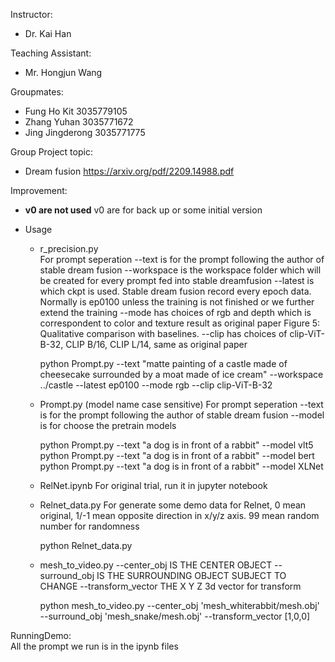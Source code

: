 Instructor:
- Dr. Kai Han

Teaching Assistant:
- Mr. Hongjun Wang

Groupmates:
- Fung Ho Kit 3035779105
- Zhang Yuhan 3035771672
- Jing Jingderong 3035771775

Group Project topic:
- Dream fusion https://arxiv.org/pdf/2209.14988.pdf

Improvement:
- **v0 are not used**
v0 are for back up or some initial version

- Usage

  - r_precision.py <br>
  For prompt seperation
  --text is for the prompt following the author of stable dream fusion
  --workspace is the workspace folder which will be created for every prompt fed into stable dreamfusion
  --latest is which ckpt is used. Stable dream fusion record every epoch data. Normally is ep0100 unless the training is not finished or we further extend the training
  --mode has choices of rgb and depth which is correspondent to color and texture result as original paper Figure 5: Qualitative comparison with baselines.
  --clip has choices of clip-ViT-B-32, CLIP B/16, CLIP L/14, same as original paper

    python Prompt.py --text "matte painting of a castle made of cheesecake surrounded by a moat made of ice cream" --workspace ../castle --latest ep0100 --mode rgb --clip clip-ViT-B-32

  - Prompt.py (model name case sensitive)
  For prompt seperation
  --text is for the prompt following the author of stable dream fusion
  --model is for choose the pretrain models

    python Prompt.py --text "a dog is in front of a rabbit" --model vlt5
    python Prompt.py --text "a dog is in front of a rabbit" --model bert
    python Prompt.py --text "a dog is in front of a rabbit" --model XLNet

  - RelNet.ipynb
  For original trial, run it in jupyter notebook

  - Relnet_data.py
  For generate some demo data for Relnet, 0 mean original, 1/-1 mean opposite direction in x/y/z axis. 99 mean random number for randomness

    python Relnet_data.py

  - mesh_to_video.py
  --center_obj IS THE CENTER OBJECT
  --surround_obj IS THE SURROUNDING OBJECT SUBJECT TO CHANGE
  --transform_vector THE X Y Z 3d vector for transform

    python mesh_to_video.py --center_obj 'mesh_whiterabbit/mesh.obj' --surround_obj 'mesh_snake/mesh.obj' --transform_vector [1,0,0]






RunningDemo:    
    All the prompt we run is in the ipynb files
